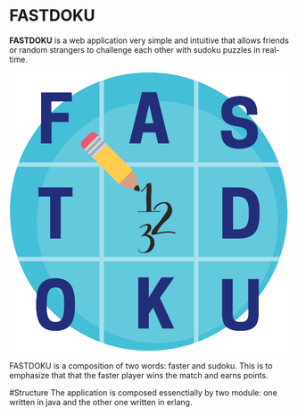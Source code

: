 # FASTDOKU
**FASTDOKU** is a web application very simple and intuitive that allows friends or random strangers to challenge each other with sudoku puzzles in real-time.

![logo](fastdoku/src/main/webapp/images/sudoku.png)

FASTDOKU is a composition of two words: faster and sudoku. This is to emphasize that that the faster player wins the match and earns points.

#Structure
The application is composed essenctially by two module: one written in java and the other one written in erlang.